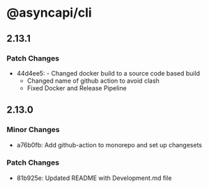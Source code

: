 # @asyncapi/cli

## 2.13.1

### Patch Changes

- 44d4ee5: - Changed docker build to a source code based build
  - Changed name of github action to avoid clash
  - Fixed Docker and Release Pipeline

## 2.13.0

### Minor Changes

- a76b0fb: Add github-action to monorepo and set up changesets

### Patch Changes

- 81b925e: Updated README with Development.md file
